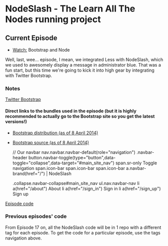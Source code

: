 # NodeSlash - The Learn All The Nodes running project

## Current Episode

* [Watch:](http://www.learnallthenodes.com/episodes/19-bootstrap-and-node) Bootstrap and Node

Well, last, wee... episode, I mean, we integrated Less with NodeSlash, which we used to awesomely display a message in administrator blue.  That was a fun start, but this time we're going to kick it into high gear by integrating with Twitter Bootstrap.

### Notes

[Twitter Bootstrap](http://getbootstrap.com/)

#### Direct links to the bundles used in the episode (but it is highly recommended to actually go to the Bootstrap site so you get the latest versions!)
* [Bootstrap distribution (as of 8 April 2014)](https://github.com/twbs/bootstrap/releases/download/v3.1.1/bootstrap-3.1.1-dist.zip)
* [Bootstrap source (as of 8 April 2014)](https://github.com/twbs/bootstrap/archive/v3.1.1.zip)

    // Our navbar
    nav.navbar.navbar-default(role="navigation")
      .navbar-header
        button.navbar-toggle(type="button",data-toggle="collapse",data-target="#main_site_nav")
          span.sr-only Toggle navigation
          span.icon-bar
          span.icon-bar
          span.icon-bar
        a.navbar-brand(href="/")
          | NodeSlash

     .collapse.navbar-collapse#main_site_nav
       ul.nav.navbar-nav
         li
           a(href="/about") About
         li
           a(href="/sign_in") Sign in
         li
           a(href="/sign_up") Sign up

[Episode code](https://github.com/LearnAllTheNodes/nodeslash)

### Previous episodes' code

From Episode 17 on, all the NodeSlash code will be in 1 repo with a different tag for each episode.  To get the code for a particular episode, use the tags navigation above.

